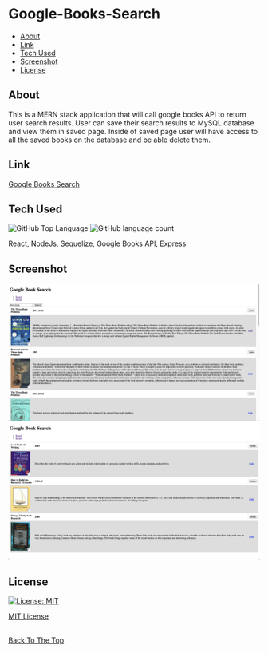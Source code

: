 # Google-Books-Search

- [About](#about)
- [Link](#link)
- [Tech Used](#Tech-Used)
- [Screenshot](#screenshot)
- [License](#license)

## About
This is a MERN stack application that will call google books API to return user search results. User can save their search results to MySQL database and view them in saved page. Inside of saved page user will have access to all the saved books on the database and be able delete them. 

## Link
[Google Books Search](https://frozen-anchorage-90956.herokuapp.com)

## Tech Used
![GitHub Top Language](https://img.shields.io/github/languages/top/Terry0532/Google-Books-Search) ![GitHub language count](https://img.shields.io/github/languages/count/Terry0532/Google-Books-Search)

React, NodeJs, Sequelize, Google Books API, Express

## Screenshot
![Screenshot](images/Screenshot1.png)
![Screenshot](images/Screenshot2.png)

## License
[![License: MIT](https://img.shields.io/badge/License-MIT-yellow.svg)](https://opensource.org/licenses/MIT)

[MIT License](LICENSE)
<br/><br/>

[Back To The Top](#Google-Books-Search)